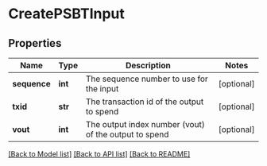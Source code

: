 # CreatePSBTInput

## Properties
Name | Type | Description | Notes
------------ | ------------- | ------------- | -------------
**sequence** | **int** | The sequence number to use for the input | [optional] 
**txid** | **str** | The transaction id of the output to spend | [optional] 
**vout** | **int** | The output index number (vout) of the output to spend | [optional] 

[[Back to Model list]](../README.md#documentation-for-models) [[Back to API list]](../README.md#documentation-for-api-endpoints) [[Back to README]](../README.md)

